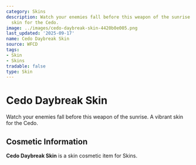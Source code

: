 ```yaml
---
category: Skins
description: Watch your enemies fall before this weapon of the sunrise. A vibrant
  skin for the Cedo.
image: ../images/cedo-daybreak-skin-4420b0e005.png
last_updated: '2025-09-17'
name: Cedo Daybreak Skin
source: WFCD
tags:
- Skin
- Skins
tradable: false
type: Skin
---
```


# Cedo Daybreak Skin

Watch your enemies fall before this weapon of the sunrise. A vibrant skin for the Cedo.

## Cosmetic Information

**Cedo Daybreak Skin** is a skin cosmetic item for Skins.

